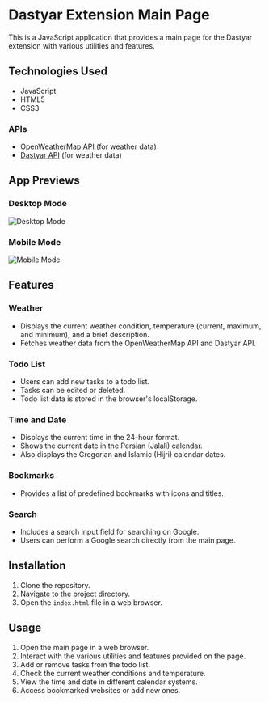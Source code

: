 # Dastyar Extension Main Page

This is a JavaScript application that provides a main page for the Dastyar extension with various utilities and features.

## Technologies Used

- JavaScript
- HTML5
- CSS3

### APIs
- [OpenWeatherMap API](https://openweathermap.org/api) (for weather data)
- [Dastyar API](https://api.dastyar.io/express/weather) (for weather data)

## App Previews

### Desktop Mode
![Desktop Mode](https://github.com/Vahidpro/dastyar-js/assets/43805831/cc6fc91d-68f1-4458-ac20-71d204299be1)

### Mobile Mode
![Mobile Mode](https://github.com/Vahidpro/dastyar-js/assets/43805831/a04d4a7f-c5d4-43a8-b32d-21192834d4ad)

## Features

### Weather
- Displays the current weather condition, temperature (current, maximum, and minimum), and a brief description.
- Fetches weather data from the OpenWeatherMap API and Dastyar API.

### Todo List
- Users can add new tasks to a todo list.
- Tasks can be edited or deleted.
- Todo list data is stored in the browser's localStorage.

### Time and Date
- Displays the current time in the 24-hour format.
- Shows the current date in the Persian (Jalali) calendar.
- Also displays the Gregorian and Islamic (Hijri) calendar dates.

### Bookmarks
- Provides a list of predefined bookmarks with icons and titles.

### Search
- Includes a search input field for searching on Google.
- Users can perform a Google search directly from the main page.

## Installation

1. Clone the repository.
2. Navigate to the project directory.
3. Open the `index.html` file in a web browser.

## Usage

1. Open the main page in a web browser.
2. Interact with the various utilities and features provided on the page.
3. Add or remove tasks from the todo list.
4. Check the current weather conditions and temperature.
5. View the time and date in different calendar systems.
6. Access bookmarked websites or add new ones.
